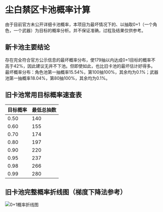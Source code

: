 # 尘白禁区卡池概率计算

由于目前官方未公开详细卡池概率，本项目为最坏情况下的、以抽取0+1（一个角色，一个武器）为目标的概率分析。并不保证准确，过程及结果仅供参考。

## 新卡池主要结论
存在完全符合官方公示信息的最坏概率分布，使179抽以内达成0+1目标的概率不高于42%，因此建议无井不下池。但即使如此，也比旧卡池的最坏估计好得多。
最坏概率分布：角色池第一抽概率15.54%，第100抽100%，其余均为0.1%；武器池第一抽概率18.04%，第80抽100%，其余均为0.1%。

## 旧卡池常用目标概率速查表

| 目标概率 | 最低总抽数 |
|---------|-----------|
| 0.50    | 140       |
| 0.60    | 155       |
| 0.70    | 174       |
| 0.80    | 197       |
| 0.90    | 220       |
| 0.95    | 237       |
| 0.98    | 266       |
| 0.99    | 280       |

## 旧卡池完整概率折线图（梯度下降法参考）

![0+1概率折线图](./old_version/output.png)